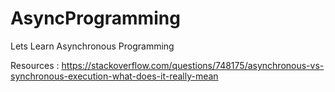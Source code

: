 # AsyncProgramming
Lets Learn Asynchronous Programming

Resources :
https://stackoverflow.com/questions/748175/asynchronous-vs-synchronous-execution-what-does-it-really-mean
